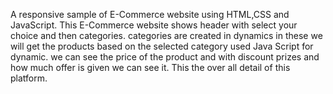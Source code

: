A responsive sample of E-Commerce website using HTML,CSS and JavaScript.
This E-Commerce website shows header with select your choice and then categories.
categories are created in dynamics in these we will get the products based on the selected category used Java Script for dynamic.
we can see the price of the product and with discount prizes and how much offer is given we can see it.
This the over all detail of this platform.
